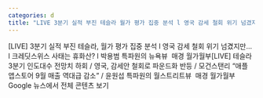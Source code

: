 ```yaml
---
categories: d
title: "LIVE 3분기 실적 부진 테슬라 월가 평가 집중 분석 l 영국 감세 철회 위기 넘겼지만 l 크레딧스위스 사태는 휴화산 l 박용범 특파원의 뉴욕뷰  매경 월가월부"
---
```

[LIVE] 3분기 실적 부진 테슬라, 월가 평가 집중 분석 l 영국 감세 철회 위기 넘겼지만... l 크레딧스위스 사태는 휴화산? l 박용범 특파원의 뉴욕뷰&nbsp;&nbsp;매경 월가월부[LIVE] 테슬라 3분기 인도대수 전망치 하회 / 영국, 감세안 철회로 파운드화 반등 / 모건스탠리 “애플 앱스토어 9월 매출 역대급 감소” / 윤원섭 특파원의 월스트리트뷰&nbsp;&nbsp;매경 월가월부Google 뉴스에서 전체 콘텐츠 보기